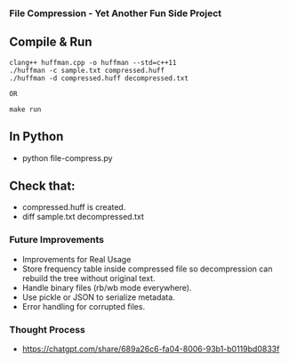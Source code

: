 ### File Compression - Yet Another Fun Side Project

## Compile & Run

```
clang++ huffman.cpp -o huffman --std=c++11
./huffman -c sample.txt compressed.huff
./huffman -d compressed.huff decompressed.txt

OR

make run
```

## In Python

- python file-compress.py

## Check that:

- compressed.huff is created.
- diff sample.txt decompressed.txt

### Future Improvements

- Improvements for Real Usage
- Store frequency table inside compressed file so decompression can rebuild the tree without original text.
- Handle binary files (rb/wb mode everywhere).
- Use pickle or JSON to serialize metadata.
- Error handling for corrupted files.


### Thought Process

- https://chatgpt.com/share/689a26c6-fa04-8006-93b1-b0119bd0833f


